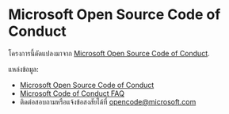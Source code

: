 # Microsoft Open Source Code of Conduct

โครงการนี้ดัดแปลงมาจาก [Microsoft Open Source Code of Conduct](https://opensource.microsoft.com/codeofconduct/).

แหล่งข้อมูล:

- [Microsoft Open Source Code of Conduct](https://opensource.microsoft.com/codeofconduct/)
- [Microsoft Code of Conduct FAQ](https://opensource.microsoft.com/codeofconduct/faq/)
- ติดต่อสอบถามหรือแจ้งข้อสงสัยได้ที่ [opencode@microsoft.com](mailto:opencode@microsoft.com)
